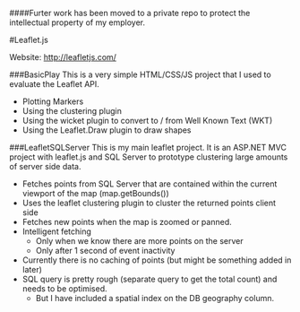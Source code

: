 ####Furter work has been moved to a private repo to protect the intellectual property of my employer.

#Leaflet.js

Website: http://leafletjs.com/

###BasicPlay
This is a very simple HTML/CSS/JS project that I used to evaluate the Leaflet API.

* Plotting Markers
* Using the clustering plugin
* Using the wicket plugin to convert to / from Well Known Text (WKT)
* Using the Leaflet.Draw plugin to draw shapes

###LeafletSQLServer
This is my main leaflet project. It is an ASP.NET MVC project with leaflet.js and SQL Server to prototype clustering large amounts of server side data.

* Fetches points from SQL Server that are contained within the current viewport of the map (map.getBounds())
* Uses the leaflet clustering plugin to cluster the returned points client side
* Fetches new points when the map is zoomed or panned.
* Intelligent fetching
    * Only when we know there are more points on the server
    * Only after 1 second of event inactivity
* Currently there is no caching of points (but might be something added in later)
* SQL query is pretty rough (separate query to get the total count) and needs to be optimised. 
    * But I have included a spatial index on the DB geography column.